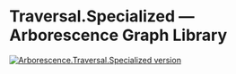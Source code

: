 # Traversal.Specialized — Arborescence Graph Library

[![Arborescence.Traversal.Specialized version](https://img.shields.io/nuget/v/Arborescence.Traversal.Specialized.svg?label=Traversal.Specialized&logo=nuget)](https://nuget.org/packages/Arborescence.Traversal.Specialized/)
